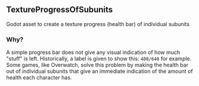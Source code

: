 ## TextureProgressOfSubunits

Godot asset to create a texture progress (health bar) of individual subunits

### Why?

A simple progress bar does not give any visual indication of how much "stuff" is left. 
Historically, a label is given to show this: `400/640` for example.
Some games, like Overwatch, solve this problem by making the health bar out of individual subunits that give an immediate indication of the amount of health each character has.
